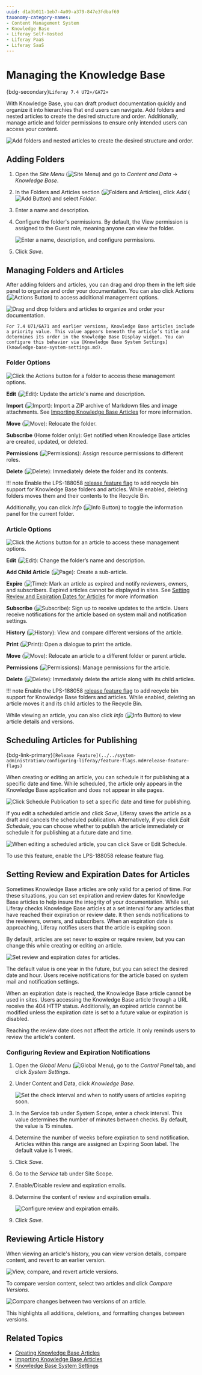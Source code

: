 ```yaml
---
uuid: d1a3b011-1eb7-4a09-a379-847e3fdbaf69
taxonomy-category-names:
- Content Management System
- Knowledge Base
- Liferay Self-Hosted
- Liferay PaaS
- Liferay SaaS
---
```

# Managing the Knowledge Base

{bdg-secondary}`Liferay 7.4 U72+/GA72+`

With Knowledge Base, you can draft product documentation quickly and organize it into hierarchies that end users can navigate. Add folders and nested articles to create the desired structure and order. Additionally, manage article and folder permissions to ensure only intended users can access your content.

![Add folders and nested articles to create the desired structure and order.](./managing-the-knowledge-base/images/01.png)

## Adding Folders

1. Open the *Site Menu* (![Site Menu](../../images/icon-menu.png)) and go to *Content and Data* &rarr; *Knowledge Base*.

1. In the Folders and Articles section (![Folders and Articles](../../images/icon-pages-tree.png)), click *Add* (![Add Button](../../images/icon-add.png)) and select *Folder*.

1. Enter a name and description.

1. Configure the folder's permissions. By default, the View permission is assigned to the Guest role, meaning anyone can view the folder.

   ![Enter a name, description, and configure permissions.](./managing-the-knowledge-base/images/02.png)

1. Click *Save*.

## Managing Folders and Articles

After adding folders and articles, you can drag and drop them in the left side panel to organize and order your documentation. You can also click Actions (![Actions Button](../../images/icon-actions.png)) to access additional management options.

![Drag and drop folders and articles to organize and order your documentation.](./managing-the-knowledge-base/images/03.png)

```{note}
For 7.4 U71/GA71 and earlier versions, Knowledge Base articles include a priority value. This value appears beneath the article’s title and determines its order in the Knowledge Base Display widget. You can configure this behavior via [Knowledge Base System Settings](knowledge-base-system-settings.md).
```

### Folder Options

![Click the Actions button for a folder to access these management options.](./managing-the-knowledge-base/images/04.png)

**Edit** (![Edit](../../images/icon-edit.png)): Update the article's name and description.

**Import** (![Import](../../images/icon-import.png)): Import a ZIP archive of Markdown files and image attachments. See [Importing Knowledge Base Articles](./importing-knowledge-base-articles.md) for more information.

**Move** (![Move](../../images/icon-move-folder.png)): Relocate the folder.

**Subscribe** (Home folder only): Get notified when Knowledge Base articles are created, updated, or deleted.

**Permissions** (![Permissions](../../images/icon-permissions.png)): Assign resource permissions to different roles.

**Delete** (![Delete](../../images/icon-app-trash.png)): Immediately delete the folder and its contents. 

!!! note 
    Enable the LPS-188058 [release feature flag](../../system-administration/configuring-liferay/feature-flags.md#release-feature-flags) to add recycle bin support for Knowledge Base folders and articles. While enabled, deleting folders moves them and their contents to the Recycle Bin.

Additionally, you can click *Info* (![Info Button](../../images/icon-information.png)) to toggle the information panel for the current folder.

### Article Options

![Click the Actions button for an article to access these management options.](./managing-the-knowledge-base/images/05.png)

**Edit** (![Edit](../../images/icon-edit.png)): Change the folder’s name and description.

**Add Child Article** (![Page](../../images/icon-document.png)): Create a sub-article.

**Expire** (![Time](../../images/icon-time.png)): Mark an article as expired and notify reviewers, owners, and subscribers. Expired articles cannot be displayed in sites. See [Setting Review and Expiration Dates for Articles](#setting-review-and-expiration-dates-for-articles) for more information

**Subscribe** (![Subscribe](../../images/icon-bell.png)): Sign up to receive updates to the article. Users receive notifications for the article based on system mail and notification settings.

**History** (![History](../../images/icon-date-time.png)): View and compare different versions of the article.

**Print** (![Print](../../images/icon-print.png)): Open a dialogue to print the article.

**Move** (![Move](../../images/icon-move-folder.png)): Relocate an article to a different folder or parent article.

**Permissions** (![Permissions](../../images/icon-permissions.png)): Manage permissions for the article.

**Delete** (![Delete](../../images/icon-app-trash.png)): Immediately delete the article along with its child articles. 

!!! note 
    Enable the LPS-188058 [release feature flag](../../system-administration/configuring-liferay/feature-flags.md#release-feature-flags) to add recycle bin support for Knowledge Base folders and articles. While enabled, deleting an article moves it and its child articles to the Recycle Bin.

While viewing an article, you can also click *Info* (![Info Button](../../images/icon-information.png)) to view article details and versions.

## Scheduling Articles for Publishing 

{bdg-link-primary}`[Release Feature](../../system-administration/configuring-liferay/feature-flags.md#release-feature-flags)`

When creating or editing an article, you can schedule it for publishing at a specific date and time. While scheduled, the article only appears in the Knowledge Base application and does not appear in site pages. 

![Click Schedule Publication to set a specific date and time for publishing.](./managing-the-knowledge-base/images/06.png)

If you edit a scheduled article and click *Save*, Liferay saves the article as a draft and cancels the scheduled publication. Alternatively, if you click *Edit Schedule*, you can choose whether to publish the article immediately or schedule it for publishing at a future date and time.

![When editing a scheduled article, you can click Save or Edit Schedule.](./managing-the-knowledge-base/images/07.png)

To use this feature, enable the LPS-188058 release feature flag.

## Setting Review and Expiration Dates for Articles

Sometimes Knowledge Base articles are only valid for a period of time. For these situations, you can set expiration and review dates for Knowledge Base articles to help insure the integrity of your documentation. While set, Liferay checks Knowledge Base articles at a set interval for any articles that have reached their expiration or review date. It then sends notifications to the reviewers, owners, and subscribers. When an expiration date is approaching, Liferay notifies users that the article is expiring soon.

By default, articles are set never to expire or require review, but you can change this while creating or editing an article.

![Set review and expiration dates for articles.](./managing-the-knowledge-base/images/08.png)

The default value is one year in the future, but you can select the desired date and hour. Users receive notifications for the article based on system mail and notification settings.

When an expiration date is reached, the Knowledge Base article cannot be used in sites. Users accessing the Knowledge Base article through a URL receive the 404 HTTP status. Additionally, an expired article cannot be modified unless the expiration date is set to a future value or expiration is disabled.

Reaching the review date does not affect the article. It only reminds users to review the article's content.

### Configuring Review and Expiration Notifications

1. Open the *Global Menu* (![Global Menu](../../images/icon-applications-menu.png)), go to the *Control Panel* tab, and click *System Settings*.

1. Under Content and Data, click *Knowledge Base*.

   ![Set the check interval and when to notify users of articles expiring soon. ](./managing-the-knowledge-base/images/09.png)

1. In the Service tab under System Scope, enter a check interval. This value determines the number of minutes between checks. By default, the value is 15 minutes.

1. Determine the number of weeks before expiration to send notification. Articles within this range are assigned an Expiring Soon label. The default value is 1 week.

1. Click *Save*.

1. Go to the *Service* tab under Site Scope.

1. Enable/Disable review and expiration emails.

1. Determine the content of review and expiration emails.

   ![Configure review and expiration emails.](./managing-the-knowledge-base/images/10.png)

1. Click *Save*.

## Reviewing Article History

When viewing an article's history, you can view version details, compare content, and revert to an earlier version.

![View, compare, and revert article versions.](./managing-the-knowledge-base/images/11.png)

To compare version content, select two articles and click *Compare Versions*.

![Compare changes between two versions of an article.](./managing-the-knowledge-base/images/12.png)

This highlights all additions, deletions, and formatting changes between versions.

## Related Topics

* [Creating Knowledge Base Articles](./creating-knowledge-base-articles.md)
* [Importing Knowledge Base Articles](./importing-knowledge-base-articles.md)
* [Knowledge Base System Settings](./knowledge-base-system-settings.md)
